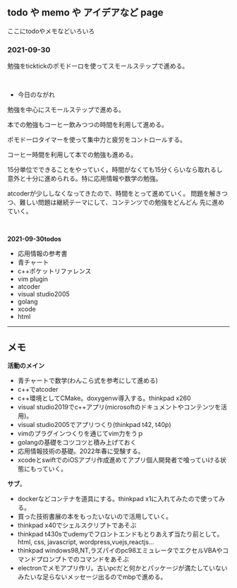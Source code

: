 ## todo や memo や アイデアなど page

ここにtodoやメモなどいろいろ

### 2021-09-30

勉強をticktickのポモドーロを使ってスモールステップで進める。

<br />

- 今日のながれ

勉強を中心にスモールステップで進める。

本での勉強もコーヒー飲みつつの時間を利用して進める。

ポモドーロタイマーを使って集中力と疲労をコントロールする。

コーヒー時間を利用して本での勉強も進める。

15分単位でできることをやっていく。時間がなくても15分くらいなら取れるし
意外と十分に進められる。特に応用情報や数学の勉強。

atcoderが少ししなくなってきたので、時間をとって進めていく。
問題を解きつつ、難しい問題は継続テーマにして、コンテンツでの勉強をどんどん
先に進めていく。

<br />

**2021-09-30todos**

- 応用情報の参考書
- 青チャート
- c++ポケットリファレンス
- vim plugin
- atcoder
- visual studio2005
- golang
- xcode
- html

***

## メモ
**活動のメイン**
- 青チャートで数学(わんこら式を参考にして進める)
- c++でatcoder
- c++環境としてCMake。doxygenｗ導入する。thinkpad x260
- visual studio2019でc++アプリ(microsoftのドキュメントやコンテンツを活用)。
- visual studio2005でアプリつくり(thinkpad t42, t40p)
- vimのプラグインつくりを通じてvim力をうｐ
- golangの基礎をコツコツと積み上げておく
- 応用情報技術の基礎。2022年春に受験する。
- xcodeとswiftでのiOSアプリ作成進めてアプリ個人開発者で喰っていける状態にもっていく。

**サブ**。
- dockerなどコンテナを道具にする。thinkpad x1に入れてみたので使ってみる。
- 買った技術書展の本をもったいないので活用していく。
- thinkpad x40でシェルスクリプトであそぶ
- thinkpad t430sでudemyでフロントエンドもとりあえず当たり前として。html, css, javascript, wordpress,vuejs,reactjs...
- thinkpad windows98,NT,ラズパイのpc98エミュレータでエクセルVBAやコマンドプロンプトでのコマンドをあそぶ
- electronでメモアプリ作リ。古いpcだと何かとパッケージが満たしていないみたいな足らないメッセージ出るのでmbpで進める。
 
 
